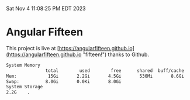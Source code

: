 Sat Nov  4 11:08:25 PM EDT 2023

# Angular Fifteen


This project is live at [https://angularfifteen.github.io](https://angularfifteen.github.io "fifteen!") thanks to Github.

```bash
System Memory
               total        used        free      shared  buff/cache   available
Mem:            15Gi       2.2Gi       4.5Gi       530Mi       8.6Gi        12Gi
Swap:          8.0Gi       0.0Ki       8.0Gi
System Storage
2.2G	.
